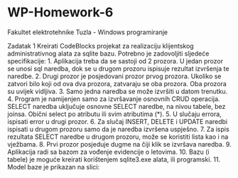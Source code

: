 # WP-Homework-6
Fakultet elektrotehnike Tuzla -  Windows programiranje 

Zadatak 1
Kreirati CodeBlocks projekat za realizaciju klijentskog administrativnog alata za sqlite bazu. Potrebno je zadovoljiti sljedeće specifikacije:
    1. Aplikacija treba da se sastoji od 2 prozora. U jedan prozor se unosi sql naredba, dok se u drugom prozoru ispisuje rezultat izvršenja te naredbe.
    2. Drugi prozor je posjedovani prozor prvog prozora. Ukoliko se zatvori bilo koji od ova dva prozora, zatvaraju se oba prozora. Oba prozora su uvijek vidljiva.
    3. Samo jedna naredba se može izvršiti u datom trenutku.
    4. Program je namijenjen samo za izvršavanje osnovnih CRUD operacija. SELECT naredba uključuje osnovne SELECT naredbe, na nivou tabele, bez joinsa. Obični select po atributu ili svim atributima (*).
    5. U slučaju errora, ispisati error u drugi prozor. 
    6. Za slučaj INSERT, DELETE i UPDATE naredbi ispisati u drugom prozoru samo da je naredba izvršena uspješno.
    7. Za ispis rezultata SELECT naredbe u drugom prozoru, može se koristiti lista kao i na vježbama.
    8. Prvi prozor posjeduje dugme na čiji klik se izvršava naredba.
    9. Aplikacija radi sa bazom za vođenje evidencije o letovima.
    10. Bazu (i tabele) je moguće kreirati korištenjem sqlite3.exe alata, ili programski.
    11. Model baze je prikazan na slici:
